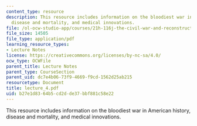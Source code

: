 ```yaml
---
content_type: resource
description: This resource includes information on the bloodiest war in American history,
  disease and mortality, and medical innovations.
file: /ol-ocw-studio-app/courses/21h-116j-the-civil-war-and-reconstruction-fall-2005/b27e1d8364b5cd2dde37bbf881c58e22_lecture_4.pdf
file_size: 14505
file_type: application/pdf
learning_resource_types:
- Lecture Notes
license: https://creativecommons.org/licenses/by-nc-sa/4.0/
ocw_type: OCWFile
parent_title: Lecture Notes
parent_type: CourseSection
parent_uid: dc7e4b06-73f9-4669-f9cd-1562d25ab215
resourcetype: Document
title: lecture_4.pdf
uid: b27e1d83-64b5-cd2d-de37-bbf881c58e22
---
```

This resource includes information on the bloodiest war in American history, disease and mortality, and medical innovations.